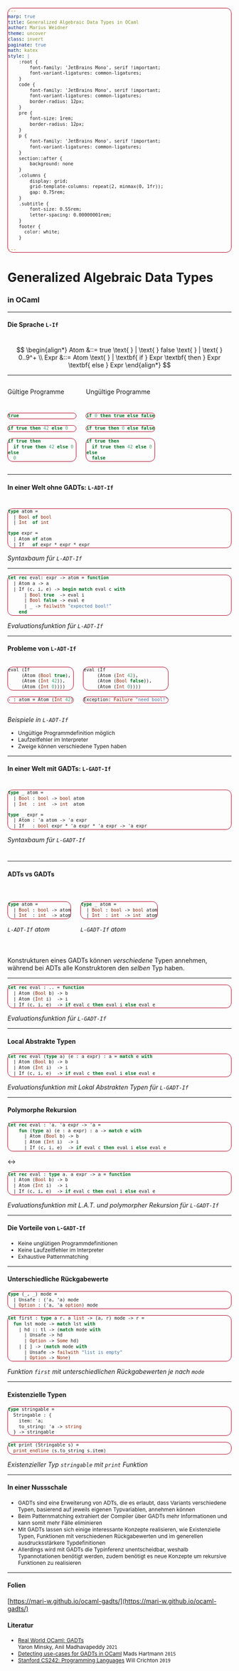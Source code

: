 ```yaml
---
marp: true
title: Generalized Algebraic Data Types in OCaml
author: Marius Weidner
theme: uncover
class: invert
paginate: true
math: katex
style: |
    :root {
        font-family: 'JetBrains Mono', serif !important;
        font-variant-ligatures: common-ligatures;
    }
    code {
        font-family: 'JetBrains Mono', serif !important;
        font-variant-ligatures: common-ligatures;
        border-radius: 12px;
    }
    pre {
        font-size: 1rem;
        border-radius: 12px;
    }
    p {
        font-family: 'JetBrains Mono', serif !important;
        font-variant-ligatures: common-ligatures;
    }
    section::after {
        background: none
    }
    .columns {
        display: grid;
        grid-template-columns: repeat(2, minmax(0, 1fr));
        gap: 0.75rem;
    }
    .subtitle {
        font-size: 0.55rem;
        letter-spacing: 0.00000001rem;
    }
    footer {
      color: white;
    }
    
---
```


<!-- _paginate: false -->
<!-- _footer: Marius Weidner ‒ Lehrstuhl für Programmiersprachen ‒ Proseminar '22 -->

# Generalized Algebraic Data Types
### in OCaml

---

#### Die Sprache `L-If`

#
#

$$
\begin{align*}
Atom &::= true \text{ } | \text{ } false \text{ } | \text{ } 0..9^+ \\
Expr &::= Atom \text{ } | \textbf{ if } Expr \textbf{ then } Expr \textbf{ else } Expr
\end{align*}
$$

---

<style scoped> 
  pre {  
    font-size: 0.8rem;
  }
  div.error > pre {
    font-size: 0.75rem;
    border: 0.1rem;
    background-color: #2b2d33; 
    border-color: #B00020;
    border-style: solid;
    border-radius: 12px;
  }
</style>

<div class="columns">
<div>

Gültige Programme

#
#

```ocaml
true                     
```
```ocaml
if true then 42 else 0   
```
```ocaml
if true then 
  if true then 42 else 0 
else 
  0
```
</div>

<div class="error">

Ungültige Programme

#
#

```ocaml
if 0 then true else false
```
```ocaml
if true then 0 else false
```
```ocaml
if true then 
  if true then 42 else 0
else
  false
```

</div>
</div>

---

#### In einer Welt ohne GADTs: `L-ADT-If`

# 

<style scoped> pre {  font-size: 1rem; }
</style>

```ocaml
type atom =
  | Bool of bool
  | Int  of int

type expr =
  | Atom of atom
  | If   of expr * expr * expr
```

_<p class="subtitle">Syntaxbaum für `L-ADT-If`</p>_

---

```ocaml
let rec eval: expr -> atom = function
  | Atom a -> a
  | If (c, i, e) -> begin match eval c with
      | Bool true  -> eval i
      | Bool false -> eval e
      | _ -> failwith "expected bool!"
    end
```

_<p class="subtitle">Evaluationsfunktion für `L-ADT-If`</p>_

---

#### Probleme von `L-ADT-If`

<style scoped> pre { font-size: 0.7rem; }
</style>
<div class="columns">
<div>

```ocaml
eval (If 
     (Atom (Bool true),
     (Atom (Int 42)),
     (Atom (Int 0))))
```

```ocaml
- : atom = Atom (Int 42)
```

</div><div>

```ocaml
eval (If 
     (Atom (Int 42),
     (Atom (Bool false)),
     (Atom (Int 0))))
```
```ocaml
Exception: Failure "need bool!"
```

</div>
</div>

_<p class="subtitle">Beispiele in `L-ADT-If`</p>_

- Ungültige Programmdefinition möglich
- Laufzeitfehler im Interpreter
- Zweige können verschiedene Typen haben

---

#### In einer Welt mit GADTs: `L-GADT-If`

#

<style scoped> pre { font-size: 0.9rem; }
</style>

```ocaml
type _ atom =
  | Bool : bool -> bool atom
  | Int  : int  -> int  atom

type _ expr =
  | Atom : 'a atom -> 'a expr
  | If   : bool expr * 'a expr * 'a expr -> 'a expr
```

_<p class="subtitle">Syntaxbaum für `L-GADT-If`</p>_

# 

---

#### ADTs vs GADTs

#

<style scoped> pre { font-size: 0.7rem; } 
</style>
<div class="columns">
<div>

```ocaml
type atom =
  | Bool : bool -> atom
  | Int  : int  -> atom
```
_<p class="subtitle">`L-ADT-If` atom</p>_
</div>
<div>

```ocaml
type _ atom =
  | Bool : bool -> bool atom
  | Int  : int  -> int  atom
```
_<p class="subtitle">`L-GADT-If` atom</p>_
</div>
</div>


#

Konstrukturen eines GADTs können _verschiedene_ Typen annehmen, während bei ADTs alle Konstruktoren den _selben_ Typ haben.

--- 

<style scoped>  pre { font-size: 0.85rem; }
</style>

```ocaml
let rec eval : .. = function
  | Atom (Bool b) -> b
  | Atom (Int i)  -> i
  | If (c, i, e)  -> if eval c then eval i else eval e
```

_<p class="subtitle">Evaluationsfunktion für `L-GADT-If`</p>_

---

#### Local Abstrakte Typen

<style scoped>  
pre { 
  font-size: 0.85rem;
  border: 0.1rem;
  border-color: #B00020;
  border-style: solid;
  border-radius: 12px;
} 
</style>

```ocaml
let rec eval (type a) (e : a expr) : a = match e with
  | Atom (Bool b) -> b
  | Atom (Int i)  -> i
  | If (c, i, e)  -> if eval c then eval i else eval e
```

_<p class="subtitle">Evaluationsfunktion mit Lokal Abstrakten Typen für `L-GADT-If`</p>_

---

#### Polymorphe Rekursion

<style scoped>  pre { font-size: 0.75rem; }
</style>

```ocaml
let rec eval : 'a. 'a expr -> 'a = 
    fun (type a) (e : a expr) : a -> match e with
      | Atom (Bool b) -> b
      | Atom (Int i)  -> i
      | If (c, i, e)  -> if eval c then eval i else eval e
```

<->

```ocaml
let rec eval : type a. a expr -> a = function
  | Atom (Bool b) -> b
  | Atom (Int i)  -> i
  | If (c, i, e)  -> if eval c then eval i else eval e   
```

_<p class="subtitle">Evaluationsfunktion mit L.A.T. und polymorpher Rekursion für `L-GADT-If`</p>_


---

#### Die Vorteile von `L-GADT-If`


- Keine unglütigen Programmdefinitionen
- Keine Laufzeitfehler im Interpreter
- Exhaustive Patternmatching

---

#### Unterschiedliche Rückgabewerte

<style scoped>  pre { font-size: 0.75rem;  }
</style>

```ocaml
type (_, _) mode = 
  | Unsafe : ('a, 'a) mode
  | Option : ('a, 'a option) mode
```

```ocaml
let first : type a r. a list -> (a, r) mode -> r = 
  fun lst mode -> match lst with
    | hd :: tl -> (match mode with
      | Unsafe -> hd
      | Option -> Some hd)
    | [ ] -> (match mode with
      | Unsafe -> failwith "list is empty"
      | Option -> None)
```
_<p class="subtitle">Funktion `first` mit unterschiedlichen Rückgabewerten je nach `mode`</p>_

---

#### Existenzielle Typen

```ocaml
type stringable =                          
  Stringable : { 
    item: 'a; 
    to_string: 'a -> string 
  } -> stringable
```
```ocaml
let print (Stringable s) = 
  print_endline (s.to_string s.item)       
```
_<p class="subtitle">Existenzieller Typ `stringable` mit `print` Funktion</p>_

---
#### In einer Nussschale

<style scoped>  li { font-size: 0.75rem; letter-spacing: 0.00000001rem; }
</style>

- GADTs sind eine Erweiterung von ADTs, die es erlaubt, dass Variants verschiedene Typen, basierend auf jeweils eigenen Typvariablen, annehmen können
- Beim Patternmatching extrahiert der Compiler über GADTs mehr Informationen und kann somit mehr Fälle eliminieren
- Mit GADTs lassen sich einige interessante Konzepte realisieren, wie Existenzielle Typen, Funktionen mit verschiedenen Rückgabewerten und im generellen ausdrucksstärkere Typdefinitionen
- Allerdings wird mit GADTs die Typinferenz unentscheidbar, weshalb Typannotationen benötigt werden, zudem benötigt es neue Konzepte um rekursive Funktionen zu realisieren

---
#### Folien

[https://mari-w.github.io/ocaml-gadts/](https://mari-w.github.io/ocaml-gadts/)

#### Literatur
- [Real World OCaml: GADTs](https://dev.realworldocaml.org/gadts.html) <br> Yaron Minsky, Anil Madhavapeddy `2021`
- [Detecting use-cases for GADTs in OCaml](https://blog.mads-hartmann.com/ocaml/2015/01/05/gadt-ocaml.html) Mads Hartmann   `2015`
- [Stanford CS242: Programming Languages](https://stanford-cs242.github.io/assets/slides/04.2-polymorphism-existential.pdf)
Will Crichton `2019`